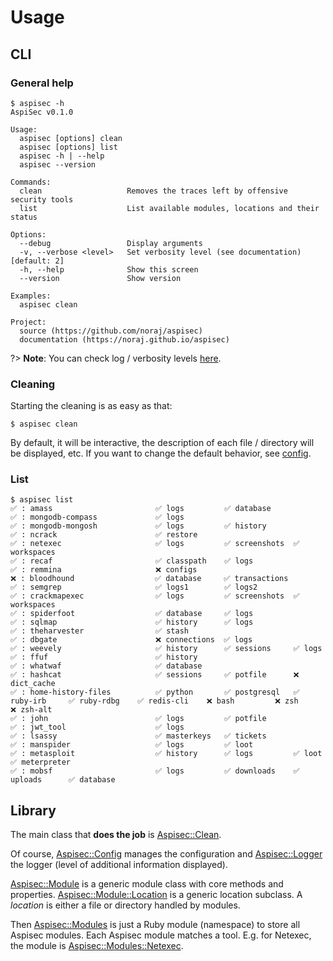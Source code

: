 # Usage

## CLI

### General help

```
$ aspisec -h
AspiSec v0.1.0

Usage:
  aspisec [options] clean
  aspisec [options] list
  aspisec -h | --help
  aspisec --version

Commands:
  clean                   Removes the traces left by offensive security tools
  list                    List available modules, locations and their status

Options:
  --debug                 Display arguments
  -v, --verbose <level>   Set verbosity level (see documentation) [default: 2]
  -h, --help              Show this screen
  --version               Show version

Examples:
  aspisec clean

Project:
  source (https://github.com/noraj/aspisec)
  documentation (https://noraj.github.io/aspisec)
```

?> **Note**: You can check log / verbosity levels [here](https://noraj.github.io/aspisec/ruby/Aspisec/Logger#LOG_LEVEL-constant).

### Cleaning

Starting the cleaning is as easy as that:

```
$ aspisec clean
```

By default, it will be interactive, the description of each file / directory will be displayed, etc. If you want to change the default behavior, see [config](pages/config.md).

### List

```
$ aspisec list
✅ : amass                       ✅ logs         ✅ database   
✅ : mongodb-compass             ✅ logs       
✅ : mongodb-mongosh             ✅ logs         ✅ history    
✅ : ncrack                      ✅ restore    
✅ : netexec                     ✅ logs         ✅ screenshots  ✅ workspaces 
✅ : recaf                       ✅ classpath    ✅ logs       
✅ : remmina                     ❌ configs    
❌ : bloodhound                  ✅ database     ✅ transactions
✅ : semgrep                     ✅ logs1        ✅ logs2      
✅ : crackmapexec                ✅ logs         ✅ screenshots  ✅ workspaces 
✅ : spiderfoot                  ✅ database     ✅ logs       
✅ : sqlmap                      ✅ history      ✅ logs       
✅ : theharvester                ✅ stash      
✅ : dbgate                      ❌ connections  ✅ logs       
✅ : weevely                     ✅ history      ✅ sessions     ✅ logs       
✅ : ffuf                        ✅ history    
✅ : whatwaf                     ✅ database   
✅ : hashcat                     ✅ sessions     ✅ potfile      ❌ dict_cache 
✅ : home-history-files          ✅ python       ✅ postgresql   ✅ ruby-irb     ✅ ruby-rdbg    ✅ redis-cli    ❌ bash         ❌ zsh          ❌ zsh-alt    
✅ : john                        ✅ logs         ✅ potfile    
✅ : jwt_tool                    ✅ logs       
✅ : lsassy                      ✅ masterkeys   ✅ tickets    
✅ : manspider                   ✅ logs         ✅ loot       
✅ : metasploit                  ✅ history      ✅ logs         ✅ loot         ✅ meterpreter
✅ : mobsf                       ✅ logs         ✅ downloads    ✅ uploads      ✅ database 
```

## Library

The main class that **does the job** is [Aspisec::Clean](https://noraj.github.io/aspisec/ruby/Aspisec/Clean).

Of course, [Aspisec::Config](https://noraj.github.io/aspisec/ruby/Aspisec/Config) manages the configuration and [Aspisec::Logger](https://noraj.github.io/aspisec/ruby/Aspisec/Logger) the logger (level of additional information displayed).

[Aspisec::Module](https://noraj.github.io/aspisec/ruby/Aspisec/Module) is a generic module class with core methods and properties. [Aspisec::Module::Location](https://noraj.github.io/aspisec/ruby/Aspisec/Module/Location) is a generic location subclass. A _location_ is either a file or directory handled by modules.

Then [Aspisec::Modules](https://noraj.github.io/aspisec/ruby/Aspisec/Modules) is just a Ruby module (namespace) to store all Aspisec modules. Each Aspisec module matches a tool. E.g. for Netexec, the module is [Aspisec::Modules::Netexec](https://noraj.github.io/aspisec/ruby/Aspisec/Modules/Netexec).
